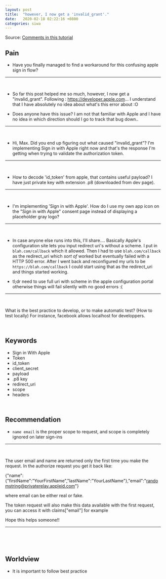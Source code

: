 ```yaml
---
layout: post
title:  "however, I now get a 'invalid_grant'."
date:   2020-02-18 02:22:16 +0800
categories: siwa
---
```



Source: [Comments in this tutorial](https://developer.okta.com/blog/2019/06/04/what-the-heck-is-sign-in-with-apple)

## Pain

- Have you finally managed to find a workaround for this confusing apple sign in flow?

----
&nbsp;

- So far this post helped me so much, however, I now get a "invalid_grant". Following : https://developer.apple.com... I understand that I have absolutely no idea about what's this error about :O

- Does anyone have this issue? I am not that familiar with Apple and I have no idea in which direction should I go to track that bug down..

---
&nbsp;
- Hi, Max. Did you end up figuring out what caused "invalid_grant"? I'm implementing Sign in with Apple right now and that's the response I'm getting when trying to validate the authorization token.

----
&nbsp;

- How to decode 'id_token' from apple, that contains useful payload? I have just private key with extension .p8 (downloaded from dev page).

---
&nbsp;
- I'm implementing 'Sign in with Apple'. How do I use my own app icon on the "Sign in with Apple" consent page instead of displaying a placeholder gray logo?

---
&nbsp;

- In case anyone else runs into this, I'll share.... Basically Apple's configuration site lets you input redirect uri's without a scheme. I put in `blah.com/callback` which it allowed. Then I had to use `blah.com/callback` as the redirect_uri which _sort of_ worked but eventually failed with a HTTP 500 error. After I went back and reconfigured my urls to be `https://blah.com/callback` I could start using that as the redirect_uri and things started working.

- tl;dr need to use full uri with scheme in the apple configuration portal otherwise things will fail silently with no good errors :(

---
&nbsp;

What is the best practice to develop, or to make automatic test?  (How to test locally)
For instance, facebook allows localhost for developpers.

&nbsp;  

## Keywords
- Sign in With Apple
- Token
- id_token
- client_secret
- payload
- .p8 key
- redirect_uri
- scope
- headers



&nbsp;  

## Recommendation

 - `name email` is the proper scope to request, and scope is completely ignored on later sign-ins

 ----
 &nbsp;

The user email and name are returned only the first time you make the request. In the authorize request you get it back like:

{"name":{"firstName":"YourFirstName","lastName":"YourLastName"},"email":"randomstring@privaterelay.appleid.com"}

where email can be either real or fake.

The token request will also make this data available with the first request, you can access it with claims["email"] for example

Hope this helps someone!!

----
&nbsp;


&nbsp;

## Worldview

- It is important to follow best practice
&nbsp;